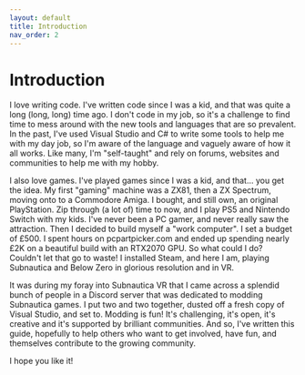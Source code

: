 ```yaml
---
layout: default
title: Introduction
nav_order: 2
---
```


# Introduction

I love writing code. I've written code since I was a kid, and that was quite a long (long, long) time ago. I don't code in my job, so it's a challenge to find time to mess around with the new tools and languages that are so prevalent. In the past, I've used Visual Studio and C# to write some tools to help me with my day job, so I'm aware of the language and vaguely aware of how it all works. Like many, I'm "self-taught" and rely on forums, websites and communities to help me with my hobby.

I also love games. I've played games since I was a kid, and that... you get the idea. My first "gaming" machine was a ZX81, then a ZX Spectrum, moving onto to a Commodore Amiga. I bought, and still own, an original PlayStation. Zip through (a lot of) time to now, and I play PS5 and Nintendo Switch with my kids. I've never been a PC gamer, and never really saw the attraction. Then I decided to build myself a "work computer". I set a budget of £500. I spent hours on pcpartpicker.com and ended up spending nearly £2K on a beautiful build with an RTX2070 GPU. So what could I do? Couldn't let that go to waste! I installed Steam, and here I am, playing Subnautica and Below Zero in glorious resolution and in VR.

It was during my foray into Subnautica VR that I came across a splendid bunch of people in a Discord server that was dedicated to modding Subnautica games. I put two and two together, dusted off a fresh copy of Visual Studio, and set to. Modding is fun! It's challenging, it's open, it's creative and it's supported by brilliant communities. And so, I've written this guide, hopefully to help others who want to get involved, have fun, and themselves contribute to the growing community.

I hope you like it!
